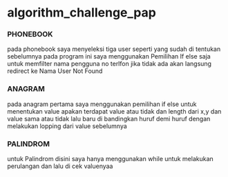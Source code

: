 # algorithm_challenge_pap

### PHONEBOOK

pada phonebook saya menyeleksi tiga user seperti yang sudah di tentukan sebelumnya
pada program ini saya menggunakan Pemilihan If else saja untuk memfilter nama pengguna 
no terlfon jika tidak ada akan langsung redirect ke Nama User Not Found

### ANAGRAM

pada anagram pertama saya menggunakan pemilihan if else untuk menentukan value apakan terdapat value atau tidak dan length dari x,y dan value sama atau tidak lalu baru di bandingkan huruf demi huruf dengan melakukan lopping dari value sebelumnya 

### PALINDROM

untuk Palindrom disini saya hanya menggunakan while untuk melakukan perulangan dan lalu di cek valuenyaa

